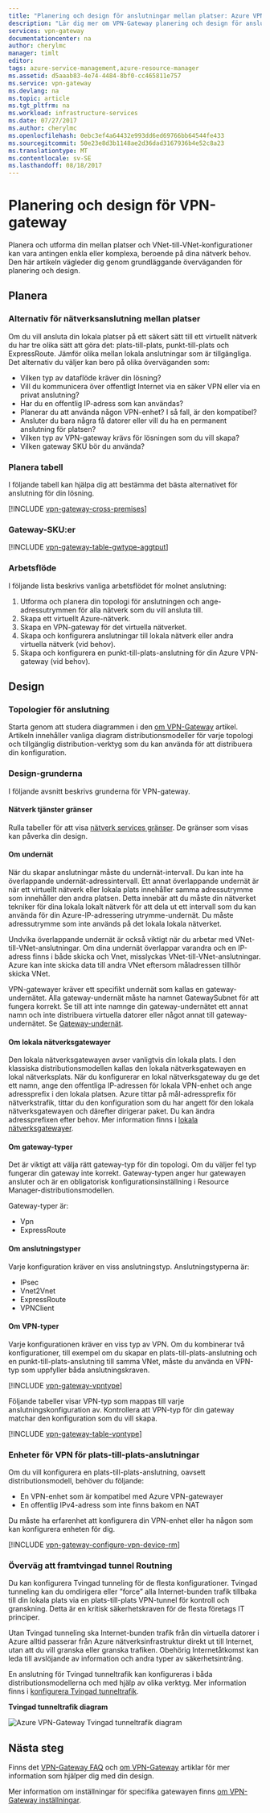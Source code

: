 ```yaml
---
title: "Planering och design för anslutningar mellan platser: Azure VPN-Gateway | Microsoft Docs"
description: "Lär dig mer om VPN-Gateway planering och design för anslutningar mellan platser, hybrid och VNet-till-VNet-anslutningar"
services: vpn-gateway
documentationcenter: na
author: cherylmc
manager: timlt
editor: 
tags: azure-service-management,azure-resource-manager
ms.assetid: d5aaab83-4e74-4484-8bf0-cc465811e757
ms.service: vpn-gateway
ms.devlang: na
ms.topic: article
ms.tgt_pltfrm: na
ms.workload: infrastructure-services
ms.date: 07/27/2017
ms.author: cherylmc
ms.openlocfilehash: 0ebc3ef4a64432e993dd6ed69766bb64544fe433
ms.sourcegitcommit: 50e23e8d3b1148ae2d36dad3167936b4e52c8a23
ms.translationtype: MT
ms.contentlocale: sv-SE
ms.lasthandoff: 08/18/2017
---
```

# <a name="planning-and-design-for-vpn-gateway"></a>Planering och design för VPN-gateway

Planera och utforma din mellan platser och VNet-till-VNet-konfigurationer kan vara antingen enkla eller komplexa, beroende på dina nätverk behov. Den här artikeln vägleder dig genom grundläggande överväganden för planering och design.

## <a name="planning"></a>Planera

### <a name="compare"></a>Alternativ för nätverksanslutning mellan platser

Om du vill ansluta din lokala platser på ett säkert sätt till ett virtuellt nätverk du har tre olika sätt att göra det: plats-till-plats, punkt-till-plats och ExpressRoute. Jämför olika mellan lokala anslutningar som är tillgängliga. Det alternativ du väljer kan bero på olika överväganden som:

* Vilken typ av dataflöde kräver din lösning?
* Vill du kommunicera över offentligt Internet via en säker VPN eller via en privat anslutning?
* Har du en offentlig IP-adress som kan användas?
* Planerar du att använda någon VPN-enhet? I så fall, är den kompatibel?
* Ansluter du bara några få datorer eller vill du ha en permanent anslutning för platsen?
* Vilken typ av VPN-gateway krävs för lösningen som du vill skapa?
* Vilken gateway SKU bör du använda?

### <a name="planningtable"></a>Planera tabell

I följande tabell kan hjälpa dig att bestämma det bästa alternativet för anslutning för din lösning.

[!INCLUDE [vpn-gateway-cross-premises](../../includes/vpn-gateway-cross-premises-include.md)]

### <a name="gwsku"></a>Gateway-SKU:er

[!INCLUDE [vpn-gateway-table-gwtype-aggtput](../../includes/vpn-gateway-table-gwtype-aggtput-include.md)]

### <a name="wf"></a>Arbetsflöde

I följande lista beskrivs vanliga arbetsflödet för molnet anslutning:

1. Utforma och planera din topologi för anslutningen och ange-adressutrymmen för alla nätverk som du vill ansluta till.
2. Skapa ett virtuellt Azure-nätverk. 
3. Skapa en VPN-gateway för det virtuella nätverket.
4. Skapa och konfigurera anslutningar till lokala nätverk eller andra virtuella nätverk (vid behov).
5. Skapa och konfigurera en punkt-till-plats-anslutning för din Azure VPN-gateway (vid behov).

## <a name="design"></a>Design
### <a name="topologies"></a>Topologier för anslutning

Starta genom att studera diagrammen i den [om VPN-Gateway](vpn-gateway-about-vpngateways.md) artikel. Artikeln innehåller vanliga diagram distributionsmodeller för varje topologi och tillgänglig distribution-verktyg som du kan använda för att distribuera din konfiguration.

### <a name="designbasics"></a>Design-grunderna

I följande avsnitt beskrivs grunderna för VPN-gateway. 

#### <a name="servicelimits"></a>Nätverk tjänster gränser

Rulla tabeller för att visa [nätverk services gränser](../azure-subscription-service-limits.md#networking-limits). De gränser som visas kan påverka din design.

#### <a name="subnets"></a>Om undernät

När du skapar anslutningar måste du undernät-intervall. Du kan inte ha överlappande undernät-adressintervall. Ett annat överlappande undernät är när ett virtuellt nätverk eller lokala plats innehåller samma adressutrymme som innehåller den andra platsen. Detta innebär att du måste din nätverket tekniker för dina lokala lokalt nätverk för att dela ut ett intervall som du kan använda för din Azure-IP-adressering utrymme-undernät. Du måste adressutrymme som inte används på det lokala lokala nätverket.

Undvika överlappande undernät är också viktigt när du arbetar med VNet-till-VNet-anslutningar. Om dina undernät överlappar varandra och en IP-adress finns i både skicka och Vnet, misslyckas VNet-till-VNet-anslutningar. Azure kan inte skicka data till andra VNet eftersom måladressen tillhör skicka VNet.

VPN-gatewayer kräver ett specifikt undernät som kallas en gateway-undernätet. Alla gateway-undernät måste ha namnet GatewaySubnet för att fungera korrekt. Se till att inte namnge din gateway-undernätet ett annat namn och inte distribuera virtuella datorer eller något annat till gateway-undernätet. Se [Gateway-undernät](vpn-gateway-about-vpn-gateway-settings.md#gwsub).

#### <a name="local"></a>Om lokala nätverksgatewayer

Den lokala nätverksgatewayen avser vanligtvis din lokala plats. I den klassiska distributionsmodellen kallas den lokala nätverksgatewayen en lokal nätverksplats. När du konfigurerar en lokal nätverksgateway du ge det ett namn, ange den offentliga IP-adressen för lokala VPN-enhet och ange adressprefix i den lokala platsen. Azure tittar på mål-adressprefix för nätverkstrafik, tittar du den konfiguration som du har angett för den lokala nätverksgatewayen och därefter dirigerar paket. Du kan ändra adressprefixen efter behov. Mer information finns i [lokala nätverksgatewayer](vpn-gateway-about-vpn-gateway-settings.md#lng).

#### <a name="gwtype"></a>Om gateway-typer

Det är viktigt att välja rätt gateway-typ för din topologi. Om du väljer fel typ fungerar din gateway inte korrekt. Gateway-typen anger hur gatewayen ansluter och är en obligatorisk konfigurationsinställning i Resource Manager-distributionsmodellen.

Gateway-typer är:

* Vpn
* ExpressRoute

#### <a name="connectiontype"></a>Om anslutningstyper

Varje konfiguration kräver en viss anslutningstyp. Anslutningstyperna är:

* IPsec
* Vnet2Vnet
* ExpressRoute
* VPNClient

#### <a name="vpntype"></a>Om VPN-typer

Varje konfigurationen kräver en viss typ av VPN. Om du kombinerar två konfigurationer, till exempel om du skapar en plats-till-plats-anslutning och en punkt-till-plats-anslutning till samma VNet, måste du använda en VPN-typ som uppfyller båda anslutningskraven.

[!INCLUDE [vpn-gateway-vpntype](../../includes/vpn-gateway-vpntype-include.md)]

Följande tabeller visar VPN-typ som mappas till varje anslutningskonfiguration av. Kontrollera att VPN-typ för din gateway matchar den konfiguration som du vill skapa. 

[!INCLUDE [vpn-gateway-table-vpntype](../../includes/vpn-gateway-table-vpntype-include.md)]

### <a name="devices"></a>Enheter för VPN för plats-till-plats-anslutningar

Om du vill konfigurera en plats-till-plats-anslutning, oavsett distributionsmodell, behöver du följande:

* En VPN-enhet som är kompatibel med Azure VPN-gatewayer
* En offentlig IPv4-adress som inte finns bakom en NAT

Du måste ha erfarenhet att konfigurera din VPN-enhet eller ha någon som kan konfigurera enheten för dig.

[!INCLUDE [vpn-gateway-configure-vpn-device-rm](../../includes/vpn-gateway-configure-vpn-device-rm-include.md)]

### <a name="forcedtunnel"></a>Överväg att framtvingad tunnel Routning

Du kan konfigurera Tvingad tunneling för de flesta konfigurationer. Tvingad tunneling kan du omdirigera eller ”force” alla Internet-bunden trafik tillbaka till din lokala plats via en plats-till-plats VPN-tunnel för kontroll och granskning. Detta är en kritisk säkerhetskraven för de flesta företags IT principer. 

Utan Tvingad tunneling ska Internet-bunden trafik från din virtuella datorer i Azure alltid passerar från Azure nätverksinfrastruktur direkt ut till Internet, utan att du vill granska eller granska trafiken. Obehörig Internetåtkomst kan leda till avslöjande av information och andra typer av säkerhetsintrång.

En anslutning för Tvingad tunneltrafik kan konfigureras i båda distributionsmodellerna och med hjälp av olika verktyg. Mer information finns i [konfigurera Tvingad tunneltrafik](vpn-gateway-forced-tunneling-rm.md).

**Tvingad tunneltrafik diagram**

![Azure VPN-Gateway Tvingad tunneltrafik diagram](./media/vpn-gateway-plan-design/forced-tunneling-diagram.png)

## <a name="next-steps"></a>Nästa steg

Finns det [VPN-Gateway FAQ](vpn-gateway-vpn-faq.md) och [om VPN-Gateway](vpn-gateway-about-vpngateways.md) artiklar för mer information som hjälper dig med din design.

Mer information om inställningar för specifika gatewayen finns [om VPN-Gateway inställningar](vpn-gateway-about-vpn-gateway-settings.md).